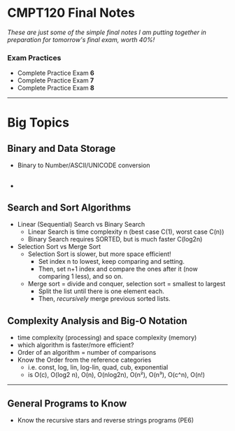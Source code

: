 # CMPT120 Final Notes
*These are just some of the simple final notes I am putting together in preparation for tomorrow's final exam, worth 40%!*

### Exam Practices
* Complete Practice Exam **6**
* Complete Practice Exam **7**
* Complete Practice Exam **8**
---
# Big Topics

## Binary and Data Storage
* Binary to Number/ASCII/UNICODE conversion
##
* 
## Search and Sort Algorithms
* Linear (Sequential) Search vs Binary Search
  - Linear Search is time complexity n (best case C(1), worst case C(n))
  - Binary Search requires SORTED, but is much faster C(log2n) 
* Selection Sort vs Merge Sort
  - Selection Sort is slower, but more space efficient!
    * Set index n to lowest, keep comparing and setting. 
    * Then, set n+1 index and compare the ones after it (now comparing 1 less), and so on.
  - Merge sort = divide and conquer, selection sort = smallest to largest
    * Split the list until there is one element each. 
    * Then, *recursively* merge previous sorted lists.

## Complexity Analysis and Big-O Notation
* time complexity (processing) and space complexity (memory)
* which algorithm is faster/more efficient?
* Order of an algorithm = number of comparisons
* Know the Order from the reference categories
  * i.e. const, log, lin, log-lin, quad, cub, exponential
  * is O(c), O(log2 n), O(n), O(nlog2n), O(n²), O(n³), O(c^n), O(n!)
---
## General Programs to Know
* Know the recursive stars and reverse strings programs (PE6)

